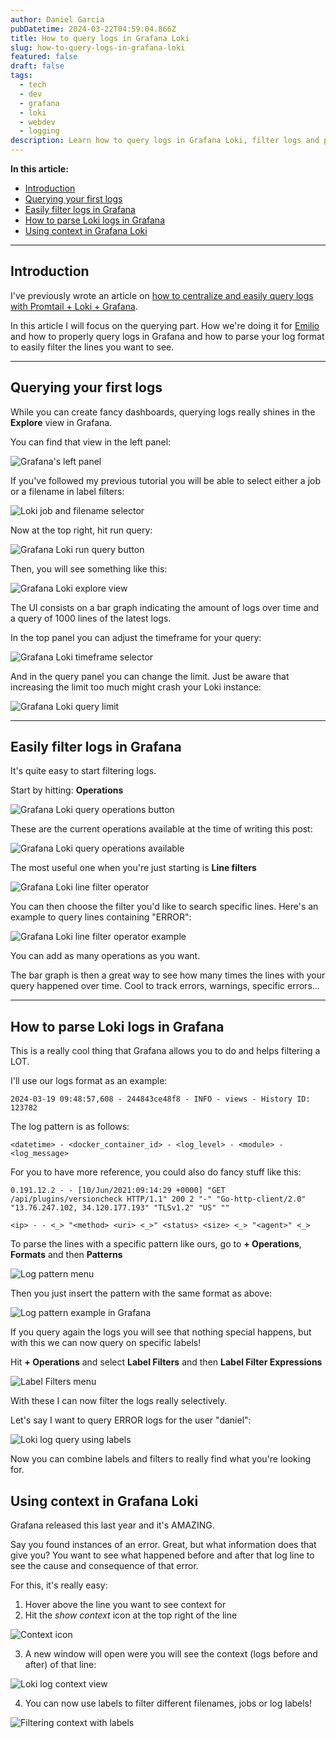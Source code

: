 ```yaml
---
author: Daniel Garcia
pubDatetime: 2024-03-22T04:59:04.866Z
title: How to query logs in Grafana Loki
slug: how-to-query-logs-in-grafana-loki
featured: false
draft: false
tags:
  - tech
  - dev
  - grafana
  - loki
  - webdev
  - logging
description: Learn how to query logs in Grafana Loki, filter logs and parse logs in Grafana.
---
```


**In this article:**

- [Introduction](#introduction)
- [Querying your first logs](#querying-your-first-logs)
- [Easily filter logs in Grafana](#easily-filter-logs-in-grafana)
- [How to parse Loki logs in Grafana](#how-to-parse-loki-logs-in-grafana)
- [Using context in Grafana Loki](#using-context-in-grafana-loki)

---

## Introduction

I've previously wrote an article on [how to centralize and easily query logs with Promtail + Loki + Grafana](https://dev.to/onticdani/how-to-centralize-and-visualize-your-app-logs-in-grafana-483c).

In this article I will focus on the querying part. How we're doing it for [Emilio](https://getemil.io) and how to properly query logs in Grafana and how to parse your log format to easily filter the lines you want to see.

---

## Querying your first logs

While you can create fancy dashboards, querying logs really shines in the **Explore** view in Grafana.

You can find that view in the left panel:

![Grafana's left panel](https://dev-to-uploads.s3.amazonaws.com/uploads/articles/maykt7ue57yte37z43bx.png)

If you've followed my previous tutorial you will be able to select either a job or a filename in label filters:

![Loki job and filename selector](https://dev-to-uploads.s3.amazonaws.com/uploads/articles/poh3dwabssoospelfj6j.png)

Now at the top right, hit run query:

![Grafana Loki run query button](https://dev-to-uploads.s3.amazonaws.com/uploads/articles/8ez6codqm7laja2xtsry.png)

Then, you will see something like this:

![Grafana Loki explore view](https://dev-to-uploads.s3.amazonaws.com/uploads/articles/2d59efjp6hehj3vs2n8r.png)

The UI consists on a bar graph indicating the amount of logs over time and a query of 1000 lines of the latest logs.

In the top panel you can adjust the timeframe for your query:

![Grafana Loki timeframe selector](https://dev-to-uploads.s3.amazonaws.com/uploads/articles/q00pamwvm648znc4148w.png)

And in the query panel you can change the limit. Just be aware that increasing the limit too much might crash your Loki instance:

![Grafana Loki query limit](https://dev-to-uploads.s3.amazonaws.com/uploads/articles/6dvvbiz4vycqbqjktyep.png)

---

## Easily filter logs in Grafana

It's quite easy to start filtering logs.

Start by hitting: **Operations**

![Grafana Loki query operations button](https://dev-to-uploads.s3.amazonaws.com/uploads/articles/pwsgq8ib5y7sd1t5iqhf.png)

These are the current operations available at the time of writing this post:

![Grafana Loki query operations available](https://dev-to-uploads.s3.amazonaws.com/uploads/articles/notu57o4cljnpzzajxtj.png)

The most useful one when you're just starting is **Line filters**

![Grafana Loki line filter operator](https://dev-to-uploads.s3.amazonaws.com/uploads/articles/91366d9n7rq3265bdwqs.png)

You can then choose the filter you'd like to search specific lines. Here's an example to query lines containing "ERROR":

![Grafana Loki line filter operator example](https://dev-to-uploads.s3.amazonaws.com/uploads/articles/qy08tf9l30oojjejdws0.png)

You can add as many operations as you want.

The bar graph is then a great way to see how many times the lines with your query happened over time. Cool to track errors, warnings, specific errors...

---

## How to parse Loki logs in Grafana

This is a really cool thing that Grafana allows you to do and helps filtering a LOT.

I'll use our logs format as an example:

```
2024-03-19 09:48:57,608 - 244843ce48f8 - INFO - views - History ID: 123782
```

The log pattern is as follows:

```
<datetime> - <docker_container_id> - <log_level> - <module> - <log_message>
```

For you to have more reference, you could also do fancy stuff like this:

```
0.191.12.2 - - [10/Jun/2021:09:14:29 +0000] "GET /api/plugins/versioncheck HTTP/1.1" 200 2 "-" "Go-http-client/2.0" "13.76.247.102, 34.120.177.193" "TLSv1.2" "US" ""
```

```
<ip> - - <_> "<method> <uri> <_>" <status> <size> <_> "<agent>" <_>
```

To parse the lines with a specific pattern like ours, go to **+ Operations**, **Formats** and then **Patterns**

![Log pattern menu](https://dev-to-uploads.s3.amazonaws.com/uploads/articles/me10232wcweqctyz5014.png)

Then you just insert the pattern with the same format as above:

![Log pattern example in Grafana](https://dev-to-uploads.s3.amazonaws.com/uploads/articles/bq0knibd54strw79jdbp.png)

If you query again the logs you will see that nothing special happens, but with this we can now query on specific labels!

Hit **+ Operations** and select **Label Filters** and then **Label Filter Expressions**

![Label Filters menu](https://dev-to-uploads.s3.amazonaws.com/uploads/articles/ltqtagf8t30nslxt0x50.png)

With these I can now filter the logs really selectively.

Let's say I want to query ERROR logs for the user "daniel":

![Loki log query using labels](https://dev-to-uploads.s3.amazonaws.com/uploads/articles/innt4vt6b5l6f6fz6sen.png)

Now you can combine labels and filters to really find what you're looking for.

## Using context in Grafana Loki

Grafana released this last year and it's AMAZING.

Say you found instances of an error. Great, but what information does that give you? You want to see what happened before and after that log line to see the cause and consequence of that error.

For this, it's really easy:

1. Hover above the line you want to see context for
2. Hit the _show context_ icon at the top right of the line

![Context icon](https://dev-to-uploads.s3.amazonaws.com/uploads/articles/f96lvc5mo1r75m5zbamy.png)

3. A new window will open were you will see the context (logs before and after) of that line:

![Loki log context view](https://dev-to-uploads.s3.amazonaws.com/uploads/articles/hzq12h20kb825emh0xdd.png)

4. You can now use labels to filter different filenames, jobs or log labels!

![Filtering context with labels](https://dev-to-uploads.s3.amazonaws.com/uploads/articles/mzx6emfw88fast766e8e.png)

